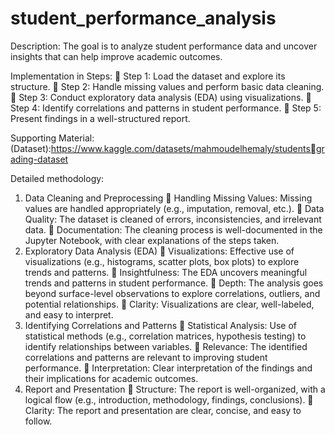 # student_performance_analysis

Description:
The goal is to analyze student performance data and uncover insights that can help improve academic outcomes. 

Implementation in Steps:
 Step 1: Load the dataset and explore its structure.
 Step 2: Handle missing values and perform basic data cleaning.
 Step 3: Conduct exploratory data analysis (EDA) using visualizations.
 Step 4: Identify correlations and patterns in student performance.
 Step 5: Present findings in a well-structured report.

Supporting Material:
(Dataset):https://www.kaggle.com/datasets/mahmoudelhemaly/students￾grading-dataset

Detailed methodology:
1. Data Cleaning and Preprocessing
 Handling Missing Values: Missing values are handled appropriately (e.g., imputation, 
removal, etc.).
 Data Quality: The dataset is cleaned of errors, inconsistencies, and irrelevant data.
 Documentation: The cleaning process is well-documented in the Jupyter Notebook, 
with clear explanations of the steps taken.
2. Exploratory Data Analysis (EDA) 
 Visualizations: Effective use of visualizations (e.g., histograms, scatter plots, box 
plots) to explore trends and patterns.
 Insightfulness: The EDA uncovers meaningful trends and patterns in student 
performance.
 Depth: The analysis goes beyond surface-level observations to explore correlations, 
outliers, and potential relationships.
 Clarity: Visualizations are clear, well-labeled, and easy to interpret.
3. Identifying Correlations and Patterns
 Statistical Analysis: Use of statistical methods (e.g., correlation matrices, hypothesis 
testing) to identify relationships between variables.
 Relevance: The identified correlations and patterns are relevant to improving student 
performance.
 Interpretation: Clear interpretation of the findings and their implications for academic 
outcomes.
4. Report and Presentation 
 Structure: The report is well-organized, with a logical flow (e.g., introduction, 
methodology, findings, conclusions).
 Clarity: The report and presentation are clear, concise, and easy to follow.
